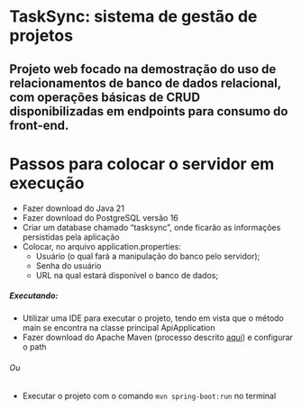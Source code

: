 # TaskSync: sistema de gestão de projetos

## Projeto web focado na demostração do uso de relacionamentos de banco de dados relacional, com operações básicas de CRUD disponibilizadas em endpoints para consumo do front-end.

# Passos para colocar o servidor em execução

- Fazer download do Java 21
- Fazer download do PostgreSQL versão 16
- Criar um database chamado “tasksync”, onde ficarão as informações persistidas pela aplicação
- Colocar, no arquivo application.properties:
    - Usuário (o qual fará a manipulação do banco pelo servidor);
    - Senha do usuário
    - URL na qual estará disponível o banco de dados;

##### Executando:
  - Utilizar uma IDE para executar o projeto, tendo em vista que o método main se encontra na classe principal ApiApplication
  - Fazer download do Apache Maven (processo descrito [aqui](https://maven.apache.org/install.html)) e configurar o path
###### Ou
  - Executar o projeto com o comando `mvn spring-boot:run` no terminal
